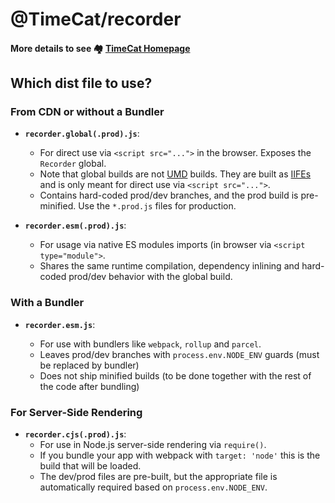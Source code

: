 # @TimeCat/recorder

#### More details to see 🏘️ [TimeCat Homepage](https://github.com/oct16/timecat#readme)

## Which dist file to use?

### From CDN or without a Bundler

- **`recorder.global(.prod).js`**:
  - For direct use via `<script src="...">` in the browser. Exposes the `Recorder` global.
  - Note that global builds are not [UMD](https://github.com/umdjs/umd) builds.  They are built as [IIFEs](https://developer.mozilla.org/en-US/docs/Glossary/IIFE) and is only meant for direct use via `<script src="...">`.
  - Contains hard-coded prod/dev branches, and the prod build is pre-minified. Use the `*.prod.js` files for production.

- **`recorder.esm(.prod).js`**:
  - For usage via native ES modules imports (in browser via `<script type="module">`.
  - Shares the same runtime compilation, dependency inlining and hard-coded prod/dev behavior with the global build.

### With a Bundler

- **`recorder.esm.js`**:

  - For use with bundlers like `webpack`, `rollup` and `parcel`.
  - Leaves prod/dev branches with `process.env.NODE_ENV` guards (must be replaced by bundler)
  - Does not ship minified builds (to be done together with the rest of the code after bundling)

### For Server-Side Rendering

- **`recorder.cjs(.prod).js`**:
  - For use in Node.js server-side rendering via `require()`.
  - If you bundle your app with webpack with `target: 'node'` this is the build that will be loaded.
  - The dev/prod files are pre-built, but the appropriate file is automatically required based on `process.env.NODE_ENV`.
